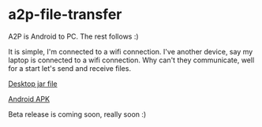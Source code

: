 # a2p-file-transfer
A2P is Android to PC. The rest follows :)

It is simple, I'm connected to a wifi connection. I've another device, say my laptop is connected to a wifi connection. Why can't they communicate, well for a start let's send and receive files.

[Desktop jar file](https://github.com/olayinkasf/a2p-file-transfer/blob/master/binaries/a2p-file-transfer-desktop.jar?raw=true)

[Android APK](https://github.com/olayinkasf/a2p-file-transfer/blob/master/binaries/android-release.apk?raw=true) 

Beta release is coming soon, really soon :)

